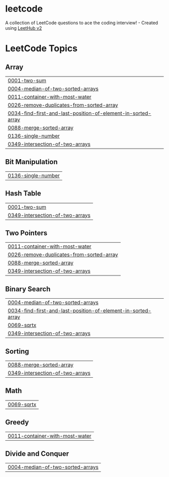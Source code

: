 # leetcode
A collection of LeetCode questions to ace the coding interview! - Created using [LeetHub v2](https://github.com/arunbhardwaj/LeetHub-2.0)

<!---LeetCode Topics Start-->
# LeetCode Topics
## Array
|  |
| ------- |
| [0001-two-sum](https://github.com/AnkurKumarKasana/leetcode/tree/master/0001-two-sum) |
| [0004-median-of-two-sorted-arrays](https://github.com/AnkurKumarKasana/leetcode/tree/master/0004-median-of-two-sorted-arrays) |
| [0011-container-with-most-water](https://github.com/AnkurKumarKasana/leetcode/tree/master/0011-container-with-most-water) |
| [0026-remove-duplicates-from-sorted-array](https://github.com/AnkurKumarKasana/leetcode/tree/master/0026-remove-duplicates-from-sorted-array) |
| [0034-find-first-and-last-position-of-element-in-sorted-array](https://github.com/AnkurKumarKasana/leetcode/tree/master/0034-find-first-and-last-position-of-element-in-sorted-array) |
| [0088-merge-sorted-array](https://github.com/AnkurKumarKasana/leetcode/tree/master/0088-merge-sorted-array) |
| [0136-single-number](https://github.com/AnkurKumarKasana/leetcode/tree/master/0136-single-number) |
| [0349-intersection-of-two-arrays](https://github.com/AnkurKumarKasana/leetcode/tree/master/0349-intersection-of-two-arrays) |
## Bit Manipulation
|  |
| ------- |
| [0136-single-number](https://github.com/AnkurKumarKasana/leetcode/tree/master/0136-single-number) |
## Hash Table
|  |
| ------- |
| [0001-two-sum](https://github.com/AnkurKumarKasana/leetcode/tree/master/0001-two-sum) |
| [0349-intersection-of-two-arrays](https://github.com/AnkurKumarKasana/leetcode/tree/master/0349-intersection-of-two-arrays) |
## Two Pointers
|  |
| ------- |
| [0011-container-with-most-water](https://github.com/AnkurKumarKasana/leetcode/tree/master/0011-container-with-most-water) |
| [0026-remove-duplicates-from-sorted-array](https://github.com/AnkurKumarKasana/leetcode/tree/master/0026-remove-duplicates-from-sorted-array) |
| [0088-merge-sorted-array](https://github.com/AnkurKumarKasana/leetcode/tree/master/0088-merge-sorted-array) |
| [0349-intersection-of-two-arrays](https://github.com/AnkurKumarKasana/leetcode/tree/master/0349-intersection-of-two-arrays) |
## Binary Search
|  |
| ------- |
| [0004-median-of-two-sorted-arrays](https://github.com/AnkurKumarKasana/leetcode/tree/master/0004-median-of-two-sorted-arrays) |
| [0034-find-first-and-last-position-of-element-in-sorted-array](https://github.com/AnkurKumarKasana/leetcode/tree/master/0034-find-first-and-last-position-of-element-in-sorted-array) |
| [0069-sqrtx](https://github.com/AnkurKumarKasana/leetcode/tree/master/0069-sqrtx) |
| [0349-intersection-of-two-arrays](https://github.com/AnkurKumarKasana/leetcode/tree/master/0349-intersection-of-two-arrays) |
## Sorting
|  |
| ------- |
| [0088-merge-sorted-array](https://github.com/AnkurKumarKasana/leetcode/tree/master/0088-merge-sorted-array) |
| [0349-intersection-of-two-arrays](https://github.com/AnkurKumarKasana/leetcode/tree/master/0349-intersection-of-two-arrays) |
## Math
|  |
| ------- |
| [0069-sqrtx](https://github.com/AnkurKumarKasana/leetcode/tree/master/0069-sqrtx) |
## Greedy
|  |
| ------- |
| [0011-container-with-most-water](https://github.com/AnkurKumarKasana/leetcode/tree/master/0011-container-with-most-water) |
## Divide and Conquer
|  |
| ------- |
| [0004-median-of-two-sorted-arrays](https://github.com/AnkurKumarKasana/leetcode/tree/master/0004-median-of-two-sorted-arrays) |
<!---LeetCode Topics End-->